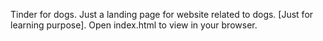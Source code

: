 Tinder for dogs. Just a landing page for website related to dogs. [Just for learning purpose]. Open index.html to view in your browser.
